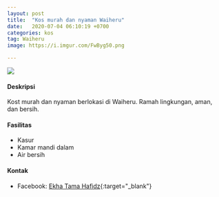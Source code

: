 ```yaml
---
layout: post
title:  "Kos murah dan nyaman Waiheru"
date:   2020-07-04 06:10:19 +0700
categories: kos
tag: Waiheru
image: https://i.imgur.com/FwByg50.png

---
```

<div class="mb-4">
<image src="https://i.imgur.com/FwByg50.png" class="img-fluid" />
</div>

#### Deskripsi
Kost murah dan nyaman berlokasi di Waiheru. Ramah lingkungan, aman, dan bersih.

#### Fasilitas
- Kasur
- Kamar mandi dalam
- Air bersih

#### Kontak
- Facebook: [Ekha Tama Hafidz](https://www.facebook.com/indira.wirahafidz "Ekha Tama Hafidz"){:target="_blank"}
